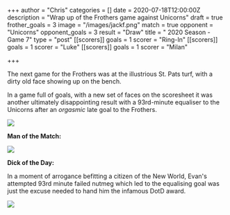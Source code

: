+++
author = "Chris"
categories = []
date = 2020-07-18T12:00:00Z
description = "Wrap up of the Frothers game against Unicorns"
draft = true
frother_goals = 3
image = "/images/jackf.png"
match = true
opponent = "Unicorns"
opponent_goals = 3
result = "Draw"
title = " 2020 Season - Game 7"
type = "post"
[[scorers]]
goals = 1
scorer = "Ring-In"
[[scorers]]
goals = 1
scorer = "Luke"
[[scorers]]
goals = 1
scorer = "Milan"

+++

The next game for the Frothers was at the illustrious St. Pats turf, with a dirty old face showing up on the bench.

In a game full of goals, with a new set of faces on the scoresheet it was another ultimately disappointing result with a 93rd-minute equaliser to the Unicorns after an _orgasmic_ late goal to the Frothers.

![](/images/110017235_3103629606529990_4576294374773284762_o.jpg)

**Man of the Match:** 

![](/images/109335781_3103629576529993_1107525944104167984_o.jpg)

**Dick of the Day:**

In a moment of arrogance befitting a citizen of the New World, Evan's attempted 93rd minute failed nutmeg which led to the equalising goal was just the excuse needed to hand him the infamous DotD award.

![](/images/109523457_3103630019863282_2187701297799577077_o.jpg)